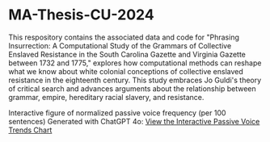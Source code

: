 # MA-Thesis-CU-2024
This respository contains the associated data and code for "Phrasing Insurrection: A Computational Study of the Grammars of Collective Enslaved Resistance in the
South Carolina Gazette and Virginia Gazette between 1732 and 1775," explores how computational methods can reshape what we know about white colonial conceptions of collective enslaved resistance in the eighteenth century. This study embraces Jo Guldi's theory of critical search and advances arguments about the relationship between grammar, empire, hereditary racial slavery, and resistance.

Interactive figure of normalized passive voice frequency (per 100 sentences) Generated with ChatGPT 4o:
[View the Interactive Passive Voice Trends Chart](https://your-username.github.io/your-repo-name/Passive_Voice_Trends_Interactive.html)

